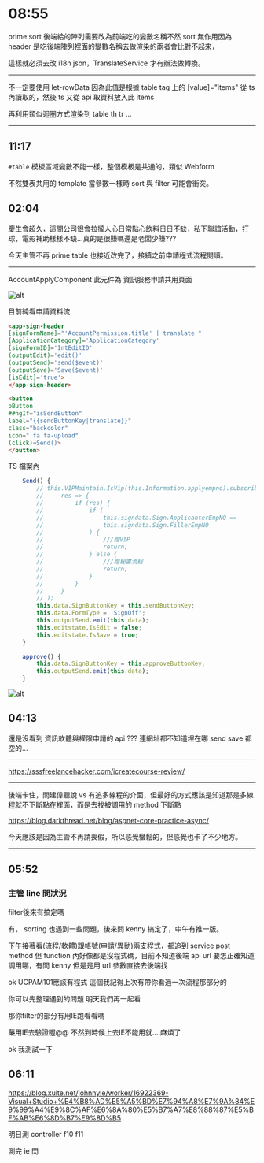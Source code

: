 # 08:55

prime sort 後端給的陣列需要改為前端吃的變數名稱不然 sort 無作用因為 header 是吃後端陣列裡面的變數名稱去做渲染的兩者會比對不起來，

這樣就必須去改 i18n json，TranslateService 才有辦法做轉換。

---

不一定要使用 let-rowData 因為此值是根據 table tag 上的 [value]="items" 從 ts 內讀取的，然後 ts 又從 api 取資料放入此 items

再利用類似迴圈方式渲染到 table th tr ...

---

## 11:17

`#table` 模板區域變數不能一樣，整個模板是共通的，類似 Webform

不然雙表共用的 template 當參數一樣時 sort 與 filter 可能會衝突。

## 02:04

慶生會超久，這間公司很會拉攏人心日常點心飲料日日不缺，私下聯誼活動，打球，電影補助樣樣不缺...真的是很賺嗎還是老闆少賺???

今天主管不再 prime table 也接近改完了，接續之前申請程式流程閱讀。

---

AccountApplyComponent 此元件為 資訊服務申請共用頁面

![alt](/sinda-notes/img/AccountApplyComponent.png)

目前純看申請資料流

```HTML
<app-sign-header
[signFormName]="'AccountPermission.title' | translate "
[ApplicationCategory]='ApplicationCategory'
[signFormID]='IntEditID'
(outputEdit)='edit()'
(outputSend)='send($event)'
(outputSave)='Save($event)'
[isEdit]='true'>
</app-sign-header>
```

```HTML
<button
pButton
##ngIf="isSendButton"
label="{{sendButtonKey|translate}}"
class="backcolor"
icon=" fa fa-upload"
(click)=Send()>
</button>
```

TS 檔案內

```JavaScript
    Send() {
        // this.VIPMaintain.IsVip(this.Information.applyempno).subscribe(
        //     res => {
        //         if (res) {
        //             if (
        //                 this.signdata.Sign.ApplicanterEmpNO ==
        //                 this.signdata.Sign.FillerEmpNO
        //             ) {
        //                 ///跑VIP
        //                 return;
        //             } else {
        //                 ///跑秘書流程
        //                 return;
        //             }
        //         }
        //     }
        // );
        this.data.SignButtonKey = this.sendButtonKey;
        this.data.FormType = 'SignOff';
        this.outputSend.emit(this.data);
        this.editstate.IsEdit = false;
        this.editstate.IsSave = true;
    }

    approve() {
        this.data.SignButtonKey = this.approveButtonKey;
        this.outputSend.emit(this.data);
    }
```

![alt](/sinda-notes/img/howtogetAPIurl.gif)

## 04:13

還是沒看到 資訊軟體與權限申請的 api ??? 連網址都不知道埋在哪 send save 都空的...

---

<https://sssfreelancehacker.com/icreatecourse-review/>

---

後端卡住，問建偉聽說 vs 有追多線程的介面，但最好的方式應該是知道那是多線程就不下斷點在裡面，而是去找被調用的 method 下斷點

<https://blog.darkthread.net/blog/aspnet-core-practice-async/>

今天應該是因為主管不再請喪假，所以感覺蠻鬆的，但感覺也卡了不少地方。

---

## 05:52

### 主管 line 問狀況

filter後來有搞定嗎

有， sorting 也遇到一些問題，後來問 kenny 搞定了，中午有推一版。

下午接著看(流程/軟體)跟帳號(申請/異動)兩支程式，都追到 service post method 但 function 內好像都是沒程式碼，目前不知道後端 api url 要怎正確知道調用哪，有問 kenny 但是是用 url 參數直接去後端找

ok UCPAM101應該有程式 這個我記得上次有帶你看過一次流程那部分的

你可以先整理遇到的問題 明天我們再一起看

那你filter的部分有用IE跑看看嗎

藥用IE去驗證喔@@ 不然到時候上去IE不能用就....麻煩了

ok 我測試一下

## 06:11

<https://blog.xuite.net/johnnyle/worker/16922369-Visual+Studio+%E4%B8%AD%E5%A5%BD%E7%94%A8%E7%9A%84%E9%99%A4%E9%8C%AF%E6%8A%80%E5%B7%A7%E8%88%87%E5%BF%AB%E6%8D%B7%E9%8D%B5>

明日測 controller f10 f11

測完 ie 閃
